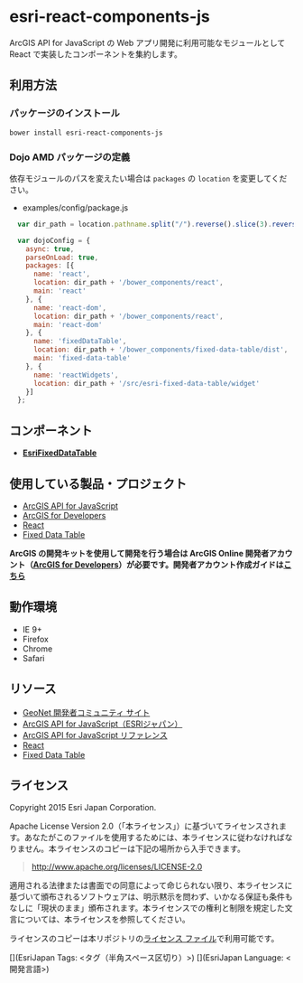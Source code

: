 # esri-react-components-js

ArcGIS API for JavaScript の Web アプリ開発に利用可能なモジュールとして React で実装したコンポーネントを集約します。

## 利用方法

### パッケージのインストール

```
bower install esri-react-components-js
```

### Dojo AMD パッケージの定義

依存モジュールのパスを変えたい場合は `packages` の `location` を変更してください。

* examples/config/package.js

```javascript
  var dir_path = location.pathname.split("/").reverse().slice(3).reverse().join("/");

  var dojoConfig = {
    async: true,
    parseOnLoad: true,
    packages: [{
      name: 'react',
      location: dir_path + '/bower_components/react',
      main: 'react'
    }, {
      name: 'react-dom',
      location: dir_path + '/bower_components/react',
      main: 'react-dom'
    }, {
      name: 'fixedDataTable',
      location: dir_path + '/bower_components/fixed-data-table/dist',
      main: 'fixed-data-table'
    }, {
      name: 'reactWidgets',
      location: dir_path + '/src/esri-fixed-data-table/widget'
    }]
  };
```

## コンポーネント

* [__EsriFixedDataTable__](https://esrijapan.github.io/esri-react-components-js/examples/esri-fixed-data-table.html)

## 使用している製品・プロジェクト

* [ArcGIS API for JavaScript](https://developers.arcgis.com/javascript/)
* [ArcGIS for Developers](https://developers.arcgis.com/en/)
* [React](https://facebook.github.io/react/)
* [Fixed Data Table](https://facebook.github.io/fixed-data-table/)

**ArcGIS の開発キットを使用して開発を行う場合は ArcGIS Online 開発者アカウント（[ArcGIS for Developers](https://developers.arcgis.com/en/)）が必要です。開発者アカウント作成ガイドは[こちら](http://www.esrij.com/cgi-bin/wp/wp-content/uploads/documents/signup-esri-developers.pdf)**

## 動作環境

* IE 9+
* Firefox
* Chrome
* Safari

## リソース

* [GeoNet 開発者コミュニティ サイト](https://geonet.esri.com/groups/devcom-jp)
* [ArcGIS API for JavaScript（ESRIジャパン）](http://www.esrij.com/products/arcgis-api-for-javascript/)
* [ArcGIS API for JavaScript リファレンス](https://developers.arcgis.com/javascript/jsapi/)
* [React]()
* [Fixed Data Table]()

## ライセンス
Copyright 2015 Esri Japan Corporation.

Apache License Version 2.0（「本ライセンス」）に基づいてライセンスされます。あなたがこのファイルを使用するためには、本ライセンスに従わなければなりません。本ライセンスのコピーは下記の場所から入手できます。

> http://www.apache.org/licenses/LICENSE-2.0

適用される法律または書面での同意によって命じられない限り、本ライセンスに基づいて頒布されるソフトウェアは、明示黙示を問わず、いかなる保証も条件もなしに「現状のまま」頒布されます。本ライセンスでの権利と制限を規定した文言については、本ライセンスを参照してください。

ライセンスのコピーは本リポジトリの[ライセンス ファイル](./LICENSE)で利用可能です。

[](EsriJapan Tags: <タグ（半角スペース区切り）>)
[](EsriJapan Language: <開発言語>)
